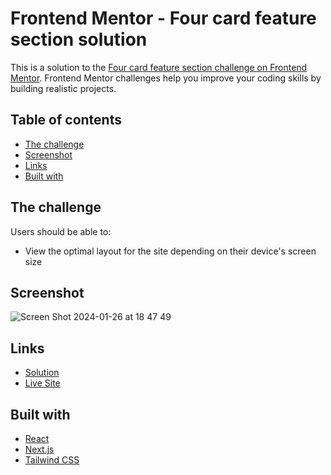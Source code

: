 # Frontend Mentor - Four card feature section solution

This is a solution to the [Four card feature section challenge on Frontend Mentor](https://www.frontendmentor.io/challenges/four-card-feature-section-weK1eFYK). Frontend Mentor challenges help you improve your coding skills by building realistic projects.

## Table of contents

- [The challenge](#the-challenge)
- [Screenshot](#screenshot)
- [Links](#links)
- [Built with](#built-with)

## The challenge

Users should be able to:

- View the optimal layout for the site depending on their device's screen size

## Screenshot

![Screen Shot 2024-01-26 at 18 47 49](https://github.com/palmeiroerick/four-card-feature-section/assets/148393698/cd9a53cb-05d2-4b8b-ae66-2587ee4979e1)

## Links

- [Solution](https://github.com/palmeiroerick/four-card-feature-section/)
- [Live Site](https://four-card-feature-section-beta-ebon.vercel.app/)

## Built with

- [React](https://reactjs.org/)
- [Next.js](https://nextjs.org/)
- [Tailwind CSS](https://tailwindcss.com/)
